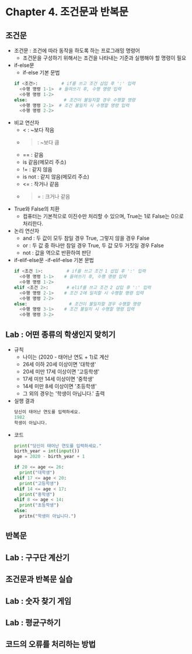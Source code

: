 # Chapter 4. 조건문과 반복문

## 조건문
- 조건문 : 조건에 따라 동작을 하도록 하는 프로그래밍 명령어
  - 조건문을 구성하기 위해서는 조건을 나타내는 기준과 실행해야 할 명령이 필요
- if-else문
  - if-else 기본 문법
  ```python
  if <조건>:         # if를 쓰고 조건 삽입 후 ':' 입력 
    <수행 명령 1-1>  # 들여쓰기 후, 수행 명령 입력
    <수행 명령 1-2>  
  else:              # 조건이 불일치할 경우 수행할 명령
    <수행 명령 2-1>  # 조건 불일치 시 수행할 명령 입력
    <수행 명령 2-2>
  ```
- 비교 연산자
  - < : ~보다 작음
  - > : ~보다 큼
  - == : 같음
  - is 같음(메모리 주소)
  - != : 같지 않음
  - is not : 같지 않음(메모리 주소)
  - <= : 작거나 같음
  - >= : 크거나 같음
- True와 False의 치환
  - 컴퓨터는 기본적으로 이진수만 처리할 수 있으며, True는 1로 False는 0으로 처리한다.
- 논리 연산자
  - and : 두 값이 모두 참일 경우 True, 그렇지 않을 경우 False
  - or : 두 값 중 하나만 참일 경우 True, 두 값 모두 거짓일 경우 False
  - not : 값을 역으로 반환하여 판단
- if-elif-else문
  -if-elif-else 기본 문법
  ```python
  if <조건 1>:         # if를 쓰고 조건 1 삽입 후 ':' 입력 
    <수행 명령 1-1>    # 들여쓰기 후, 수행 명령 입력
    <수행 명령 1-2>
  elif <조건 2>:       # elif를 쓰고 조건 2 삽입 후 ':' 입력
    <수행 명령 2-1>    # 조건 2에 일치할 시 수행할 명령 입력
    <수행 명령 2-2>
  else:                # 조건이 불일치할 경우 수행할 명령
    <수행 명령 3-1>    # 조건 불일치 시 수행할 명령 입력
    <수행 명령 3-2>
  ```
## Lab : 어떤 종류의 학생인지 맞히기
- 규칙
  - 나이는 (2020 - 태어난 연도 + 1)로 계산
  - 26세 이하 20세 이상이면 '대학생'
  - 20세 미만 17세 이상이면 '고등학생'
  - 17세 미만 14세 이상이면 '중학생'
  - 14세 미만 8세 이상이면 '초등학생'
  - 그 외의 경우는 '학생이 아닙니다.' 출력
- 실행 결과<br>
  ```python
  당신이 태어난 연도를 입력하세요.
  1982
  학생이 아닙니다.
  ```
- 코드
  ```python
  print("당신이 태어난 연도를 입력하세요."
  birth_year = int(input())
  age = 2020 - birth_year + 1
  
  if 20 <= age <= 26:
    print("대학생")
  elif 17 <= age < 20:
    print("고등학생")
  elif 14 <= age < 17:
    print("중학생")
  elif 8 <= age < 14:
    print("초등학생")
  else:
    pritn("학생이 아닙니다.")
  ```
  
## 반복문

## Lab : 구구단 계산기

## 조건문과 반복문 실습

## Lab : 숫자 찾기 게임

## Lab : 평균구하기

## 코드의 오류를 처리하는 방법
